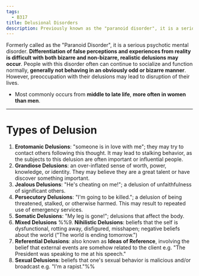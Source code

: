 ```yaml
---
tags:
  - B317
title: Delusional Disorders
description: Previously known as the "paranoid disorder", it is a serious psychotic mental disorder. Differentiation of reality from delusion is difficult, as mistaken perceptions or experiences may be simple and realistic.
---
```

Formerly called as the "Paranoid Disorder", it is a serious psychotic mental disorder. **Differentiation of false perceptions and experiences from reality is difficult with both bizarre and non-bizarre, realistic delusions may occur**. People with this disorder often can continue to socialize and function normally, **generally not behaving in an obviously odd or bizarre manner**. However, preoccupation with their delusions may lead to disruption of their lives.
- Most commonly occurs from **middle to late life**, **more often in women than men**.
___
# Types of Delusion
1. **Erotomanic Delusions**: "someone is in love with me"; they may try to contact others following this thought. It may lead to stalking behavior, as the subjects to this delusion are often important or influential people.
2. **Grandiose Delusions**: an over-inflated sense of worth, power, knowledge, or identity. They may believe they are a great talent or have discover something important.
3. **Jealous Delusions**: "He's cheating on me!"; a delusion of unfaithfulness of significant others.
4. **Persecutory Delusions**: "I'm going to be killed."; a delusion of being threatened, stalked, or otherwise harmed. This may result to repeated use of emergency services.
5. **Somatic Delusions**: "My leg is gone!"; delusions that affect the body.
6. **Mixed Delusions**
%%9. **Nihilistic Delusions**: beliefs that the self is dysfunctional, rotting away, disfigured, misshapen; negative beliefs about the world ("The world is ending tomorrow.")
10. **Referential Delusions**: also known as **Ideas of Reference**, involving the belief that external events are somehow related to the client e.g. "The President was speaking to me at his speech."
11. **Sexual Delusions**: beliefs that one's sexual behavior is malicious and/or broadcast e.g. "I'm a rapist."%%